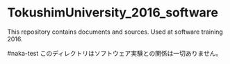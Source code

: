 # TokushimUniversity_2016_software
This repository contains documents and sources. Used at software training 2016.

#naka-test
このディレクトリはソフトウェア実験との関係は一切ありません。
